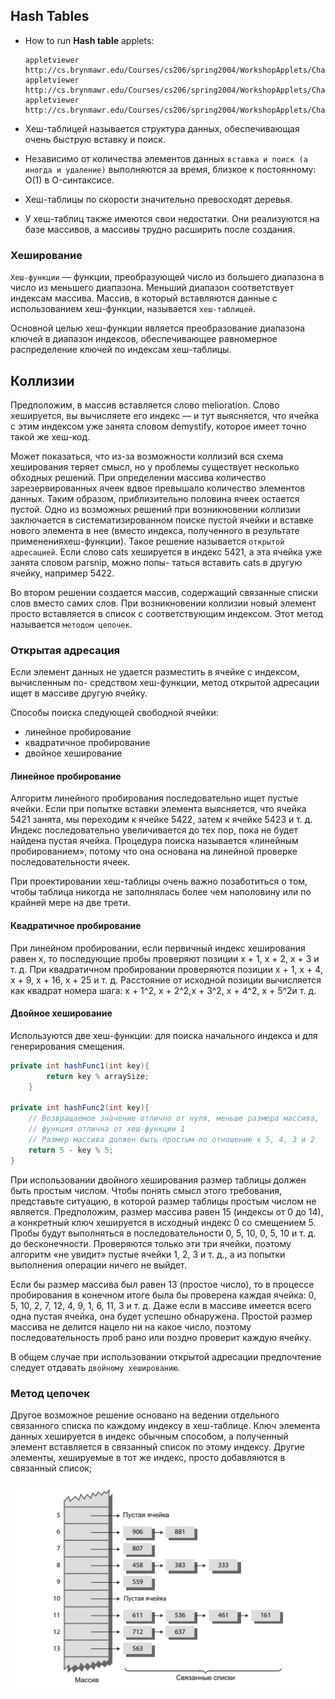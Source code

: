 ## Hash Tables

 - How to run **Hash table** applets:
    
      ```
      appletviewer http://cs.brynmawr.edu/Courses/cs206/spring2004/WorkshopApplets/Chap11/Hash/Hash.html
      appletviewer  http://cs.brynmawr.edu/Courses/cs206/spring2004/WorkshopApplets/Chap11/HashDouble/HashDouble.html
      appletviewer http://cs.brynmawr.edu/Courses/cs206/spring2004/WorkshopApplets/Chap11/HashChain/HashChain.html
      ```

- Хеш-таблицей называется структура данных, обеспечивающая очень быструю вставку и поиск.
- Независимо от количества элементов данных `вставка и поиск (а иногда и удаление)` выполняются за время, близкое к постоянному: O(1) в O-синтаксисе.
- Хеш-таблицы по скорости значительно превосходят деревья.
- У хеш-таблиц также имеются свои недостатки. Они реализуются на базе массивов, а массивы трудно расширить после создания.

<h3>Хеширование</h3>

`Хеш-функции` — функции, преобразующей число из большего диапазона в число из меньшего диапазона. Меньший диапазон
соответствует индексам массива. Массив, в который вставляются данные с использованием хеш-функции, называется `хеш-таблицей`.

Основной целью хеш-функции является преобразование диапазона ключей в диапазон индексов, обеспечивающее равномерное распределение ключей по индексам хеш-таблицы.

<h2>Коллизии</h2>

Предположим, в массив вставляется слово melioration. Слово хешируется, вы вычисляете его индекс — и тут выясняется, что ячейка с этим индексом уже занята
словом demystify, которое имеет точно такой же хеш-код.

Может показаться, что из-за возможности коллизий вся схема хеширования теряет смысл, но у проблемы существует несколько обходных решений.
При определении массива количество зарезервированных ячеек вдвое превышало количество элементов данных. Таким образом, приблизительно
половина ячеек остается пустой. Одно из возможных решений при возникновении коллизии заключается в систематизированном поиске пустой ячейки и вставке
нового элемента в нее (вместо индекса, полученного в результате примененияхеш-функции). 
Такое решение называется `открытой адресацией`. Если слово cats хешируется в индекс 5421, а эта ячейка уже занята словом parsnip, можно попы-
таться вставить cats в другую ячейку, например 5422.

Во втором решении создается массив, содержащий связанные списки слов вместо самих слов. При возникновении коллизии новый
элемент просто вставляется в список с соответствующим индексом. Этот метод называется `методом цепочек`.

<h3>Открытая адресация</h3>

Если элемент данных не удается разместить в ячейке с индексом, вычисленным по-
средством хеш-функции, метод открытой адресации ищет в массиве другую ячейку.

Способы поиска следующей свободной ячейки: 
- линейное пробирование
- квадратичное пробирование
- двойное хеширование

<h4>Линейное пробирование</h4>

Алгоритм линейного пробирования последовательно ищет пустые ячейки. Если при попытке вставки элемента выясняется, что ячейка 5421 занята, мы переходим
к ячейке 5422, затем к ячейке 5423 и т. д. Индекс последовательно увеличивается до тех пор, пока не будет найдена пустая ячейка. Процедура поиска называется
«линейным пробированием», потому что она основана на линейной проверке последовательности ячеек.

При проектировании хеш-таблицы очень важно позаботиться о том, чтобы таблица никогда не заполнялась более чем наполовину или по крайней мере на две трети.

<h4>Квадратичное пробирование</h4>

При линейном пробировании, если первичный индекс хеширования равен x, то последующие пробы проверяют позиции x + 1, x + 2, x + 3 и т. д. При квадратичном
пробировании проверяются позиции x + 1, x + 4, x + 9, x + 16, x + 25 и т. д. 
Расстояние от исходной позиции вычисляется как квадрат номера шага: x + 1^2, x + 2^2,x + 3^2, x + 4^2, x + 5^2и т. д.

<h4>Двойное хеширование</h4>

Используются две хеш-функции: для поиска начального индекса и для генерирования смещения.

```java
private int hashFunc1(int key){
        return key % arraySize;
    }

private int hashFunc2(int key){
    // Возвращаемое значение отлично от нуля, меньше размера массива,
    // функция отлична от хеш-функции 1
    // Размер массива должен быть простым по отношению к 5, 4, 3 и 2
    return 5 - key % 5;
}
```

При использовании двойного хеширования размер таблицы должен быть простым числом. Чтобы понять смысл этого требования, представьте ситуацию, в которой
размер таблицы простым числом не является. Предположим, размер массива равен 15 (индексы от 0 до 14), а конкретный ключ хешируется в исходный индекс 0
со смещением 5. Пробы будут выполняться в последовательности 0, 5, 10, 0, 5, 10 и т. д. до бесконечности. Проверяются только эти три ячейки, поэтому алгоритм
«не увидит» пустые ячейки 1, 2, 3 и т. д., а из попытки выполнения операции ничего не выйдет.

Если бы размер массива был равен 13 (простое число), то в процессе пробирования в конечном итоге была бы проверена каждая ячейка: 0, 5, 10, 2, 7, 12, 4, 9, 1, 6, 11,
3 и т. д. Даже если в массиве имеется всего одна пустая ячейка, она будет успешно обнаружена. Простой размер массива не делится нацело ни на какое число, поэтому
последовательность проб рано или поздно проверит каждую ячейку.

В общем случае при использовании открытой адресации предпочтение следует отдавать `двойному хешированию`.

<h3>Метод цепочек</h3>

Другое возможное решение основано на ведении отдельного связанного списка по каждому индексу в хеш-таблице.
Ключ элемента данных хешируется в индекс обычным способом, а полученный элемент вставляется в связанный
список по этому индексу. Другие элементы, хешируемые в тот же индекс, просто добавляются в связанный список;

![alt text](images/hash_table.png)